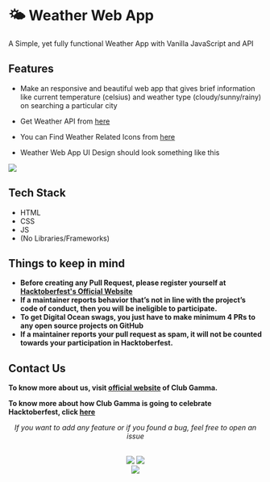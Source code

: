 
# 🌤 Weather Web App

 A Simple, yet fully functional Weather App with Vanilla JavaScript and API
## Features

- Make an responsive and beautiful web app that gives brief information like current temperature (celsius) and weather type (cloudy/sunny/rainy) on searching a particular city
-  Get Weather API from [here](https://home.openweathermap.org/users/sign_up)
- You can Find Weather Related Icons from [here](https://www.flaticon.com/free-icons/weather-app)

- Weather Web App UI Design should look something like this
<img src="https://cdn.dribbble.com/users/117472/screenshots/2298243/010-day_weatherwidget.jpg?compress=1&resize=800x600">

## Tech Stack

- HTML
- CSS
- JS 
- (No Libraries/Frameworks)
  
## Things to keep in mind

  - **Before creating any Pull Request, please register yourself at [Hacktoberfest's Official Website](https://hacktoberfest.digitalocean.com/)**
  - **If a maintainer reports behavior that’s not in line with the project’s code of conduct, then you will be ineligible to participate.**
  - **To get Digital Ocean swags, you just have to make minimum 4 PRs to any open source projects on GitHub**
  - **If a maintainer reports your pull request as spam, it will not be counted towards your participation in Hacktoberfest.**

  
## Contact Us

**To know more about us, visit [official website](https://clubgamma.github.io/) of Club Gamma.**

**To know more about how Club Gamma is going to celebrate Hacktoberfest, click [here](https://clubgamma.github.io/hacktoberfest2021/)**

<div align="center">  
<i>If you want to add any feature or if you found a bug, feel free to open an issue</i><br><br>

![](https://img.shields.io/badge/Star-If_Liked-%23FF0000.svg?&style=flat&logoColor=white&color=white)
![](https://img.shields.io/badge/Fork-If_you_found_interesting-%23FF0000.svg?&style=flat&logoColor=white&color=white)<br>
<a href="https://github.com/clubgamma/Tic-Tac-Toe-Game/issues/new"><img src="https://img.shields.io/badge/Query-Ask_Us_Anything-blue"/></a><br>
<br>
</div>

